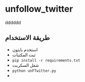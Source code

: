 # unfollow_twitter

dddddd
## طريقة الاستخدام
- استخدم بايثون 
- ثبت المكتبات 
- `pip install -r requirements.txt`
- شغل السكربت 
- `python unFTwitter.py`
- 

